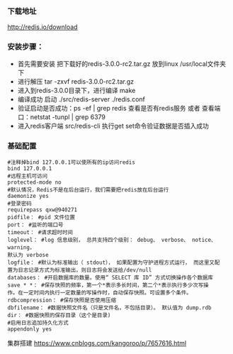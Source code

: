 ### 下载地址
http://redis.io/download
### 安装步骤：
- 首先需要安装  把下载好的redis-3.0.0-rc2.tar.gz 放到linux /usr/local文件夹下
- 进行解压 tar -zxvf redis-3.0.0-rc2.tar.gz
- 进入到redis-3.0.0目录下，进行编译 make
- 编译成功 启动  ./src/redis-server  ./redis.conf 
- 验证启动是否成功：ps -ef | grep redis 查看是否有redis服务 或者 查看端口：netstat -tunpl | grep 6379
- 进入redis客户端  src/redis-cli  执行get set命令验证数据是否插入成功

### 基础配置

```
#注释掉bind 127.0.0.1可以使所有的ip访问redis
bind 127.0.0.1
#远程主机可访问 
protected-mode no
#默认情况，Redis不是在后台运行，我们需要把redis放在后台运行
daemonize yes  
#登录密码
requirepass qxw@940271
pidfile： #pid 文件位置
port： #监听的端口号
timeout： #请求超时时间
loglevel： #log 信息级别， 总共支持四个级别： debug、 verbose、 notice、 warning，
默认为 verbose
logfile： #默认为标准输出（ stdout）， 如果配置为守护进程方式运行， 而这里又配
置为日志记录方式为标准输出，则日志将会发送给/dev/null
databases： #开启数据库的数量。使用“ SELECT 库 ID” 方式切换操作各个数据库
save * *： #保存快照的频率，第一个*表示多长时间，第二个*表示执行多少次写操
作。在一定时间内执行一定数量的写操作时，自动保存快照。可设置多个条件。
rdbcompression： #保存快照是否使用压缩
dbfilename： #数据快照文件名（只是文件名，不包括目录）。 默认值为 dump.rdb
dir： #数据快照的保存目录（这个是目录)
#启用日志追加持久化方式
appendonly yes
```

集群搭建
https://www.cnblogs.com/kangoroo/p/7657616.html